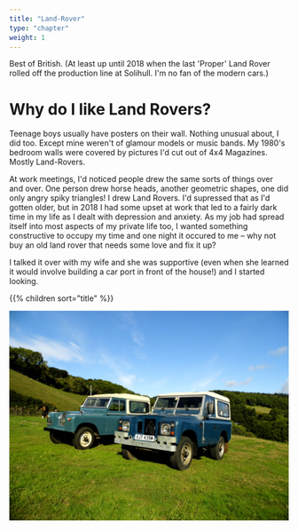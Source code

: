 ```yaml
---
title: "Land-Rover"
type: "chapter"
weight: 1
---
```



Best of British. (At least up until 2018 when the last 'Proper' Land Rover rolled off the production line at Solihull. I'm no fan of the modern cars.)

# Why do I like Land Rovers? 

Teenage boys usually have posters on their wall. Nothing unusual about, I did too. Except mine weren't of glamour models or music bands. My 1980's bedroom walls were covered by pictures I'd cut out of 4x4 Magazines. Mostly Land-Rovers. 

At work meetings, I'd noticed people drew the same sorts of things over and over. One person drew horse heads, another geometric shapes, one did only angry spiky triangles! I drew Land Rovers. I'd supressed that as I'd gotten older, but in 2018 I had some upset at work that led to a fairly dark time in my life as I dealt with depression and anxiety. As my job had spread itself into most aspects of my private life too, I wanted something constructive to occupy my time and one night it occured to me – why not buy an old land rover that needs some love and fix it up?

I talked it over with my wife and she was supportive (even when she learned it would involve building a car port in front of the house!) and I started looking.

{{% children sort="title" %}}

![My Series 2a and 3 Land Rovers](1.jpg)

